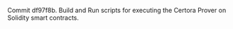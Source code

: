 Commit df97f8b.                    Build and Run scripts for executing the Certora Prover on Solidity smart contracts.